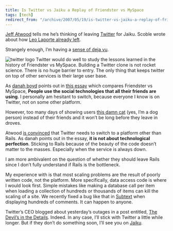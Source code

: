```yaml
---
title: Is Twitter vs Jaiku a Replay of Friendster vs MySpace
tags: [tech]
redirect_from: "/archive/2007/05/19/is-twitter-vs-jaiku-a-replay-of-friendster-vs-myspace.aspx/"
---
```


[Jeff Atwood](http://codinghorror.com/blog/ "CodingHorror") tells me
he’s thinking of leaving [Twitter](http://twitter.com/ "Twitter") for
Jaiku. Scoble wrote about how [Leo Laporte already
left](http://scobleizer.com/2007/04/06/leo-laporte-leaves-twitter-for-jaiku/ "Leo Laporte Leaves Twitter").

Strangely enough, I’m having a [sense of deja vu](http://friendster.com/ "Friendster").

![twitter
logo](https://haacked.com/assets/images/haacked_com/WindowsLiveWriter/IsTwittervsJaikuaReplayofFriendstervsMyS_129E3/twitter_thumb.png)
Twitter would do well to study the lessons learned in the history of Friendster vs MySpace. Building a Twitter clone is not rocket science. There is no huge barrier to entry. The only thing that keeps twitter on top of other services is their large user base.

As [danah boyd](http://www.zephoria.org/thoughts/ "Danah’s Blog") points out in [this essay](http://www.danah.org/papers/FriendsterMySpaceEssay.html "Friendster vs MySpace") which compares Friendster vs MySpace, **People use the social technologies that all their friends are using**. I personally am hesitant to switch, because everyone I know is on Twitter, not on some other platform.

However, too many days of showing users [this damn cat](https://haacked.com/archive/2007/05/20/how-to-build-twitter-in-one-line-of-code.aspx "My Post On Twitter") (yes, I’m a dog person) instead of their friends and it won’t be long before they leave in droves.

Atwood [is convinced](http://www.codinghorror.com/blog/archives/000838.html "Twitter: Service vs Platform") that Twitter needs to switch to a platform other than Rails. As danah points out in the essay, **it is not about technological perfection**.
Sticking to Rails because of the beauty of the code doesn’t matter to the masses. Especially when the service is always down.

I am more ambivalent on the question of whether they should leave Rails since I don’t fully understand if Rails is the bottleneck.

My experience with is that most scaling problems are the result of poorly written code, not the platform. More specifically, data access code is where I would look first. Simple mistakes like making a database call per item when loading a collection of hundreds or thousands of items can kill the scaling of a site. We recently fixed a bug like that in [Subtext](http://subtextproject.com/ "Subtext Project") when displaying hundreds of comments. It can happen to anyone.

Twitter’s CEO blogged about yesterday’s outages in a post entitled, [The Devil’s in the
Details](http://twitter.com/blog/2007/05/devils-in-details.html "The Devil is in the Details"). Indeed. In any case, I’ll stick with Twitter a little while longer. But if they don’t do something soon, I’ll see you on
[Jaiku](http://jaiku.com/ "Jaiku").
